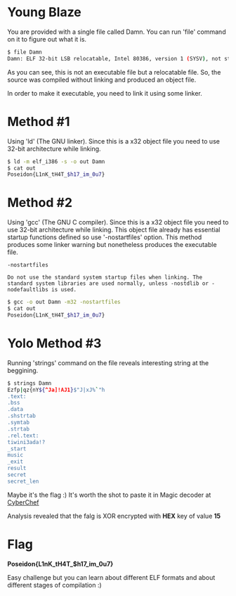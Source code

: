 # Young Blaze
You are provided with a single file called Damn. You can run 'file' command on it to figure out what it is.

```sh
$ file Damn
Damn: ELF 32-bit LSB relocatable, Intel 80386, version 1 (SYSV), not stripped
```

As you can see, this is not an executable file but a relocatable file. So, the source was compiled without linking and produced an object file.

In order to make it executable, you need to link it using some linker.

# Method #1
Using 'ld' (The GNU linker). Since this is a x32 object file you need to use 32-bit architecture while linking.

```sh
$ ld -m elf_i386 -s -o out Damn
$ cat out
Poseidon{L1nK_tH4T_$h17_im_0u7}
```

# Method #2
Using 'gcc' (The GNU C compiler). Since this is a x32 object file you need to use 32-bit architecture while linking. This object file already has essential startup functions defined so use '-nostartfiles' option. This method produces some linker warning but nonetheless produces the executable file.

```code
-nostartfiles

Do not use the standard system startup files when linking. The standard system libraries are used normally, unless -nostdlib or -nodefaultlibs is used. 
```

```sh
$ gcc -o out Damn -m32 -nostartfiles
$ cat out
Poseidon{L1nK_tH4T_$h17_im_0u7}
```

# Yolo Method #3
Running 'strings' command on the file reveals interesting string at the beggining.
```sh
$ strings Damn
Ezfp|qz{nY${^Ja]!AJ1}$"J|xJ%`"h
.text:
.bss
.data
.shstrtab
.symtab
.strtab
.rel.text:
tiwini3ada!?
_start
music
_exit
result
secret
secret_len
```

Maybe it's the flag :)
It's worth the shot to paste it in Magic decoder at [CyberChef](http://icyberchef.com/#recipe=Magic(3,true,false,''))

Analysis revealed that the falg is XOR encrypted with **HEX** key of value **15**

# Flag
**Poseidon{L1nK_tH4T_$h17_im_0u7}**

Easy challenge but you can learn about different ELF formats and about different stages of compilation :)
